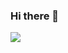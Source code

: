 ### Hi there 👋 

![](https://komarev.com/ghpvc/?username=your-github-serhatkarakoca&color=green)


<!--

![Anurag's github stats](https://github-readme-stats.vercel.app/api?username=serhatkarakoca&show_icons=true&theme=merko)


Here are some ideas to get you started:

- 🔭 I’m currently working on ...
- 🌱 I’m currently learning ...
- 👯 I’m looking to collaborate on ...
- 🤔 I’m looking for help with ...
- 💬 Ask me about ...
- 📫 How to reach me: ...
- 😄 Pronouns: ...
- ⚡ Fun fact: ...
-->
